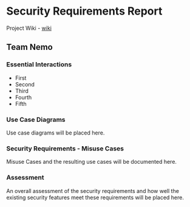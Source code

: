# Security Requirements Report
Project Wiki - [wiki](https://github.com/DoctorEww/software-assurance/wiki)
## Team Nemo
### Essential Interactions
* First
* Second
* Third
* Fourth
* Fifth
### Use Case Diagrams

Use case diagrams will be placed here.

### Security Requirements - Misuse Cases

Misuse Cases and the resulting use cases will be documented here.

### Assessment

An overall assessment of the security requirements and how well the existing security features meet these requirements will be placed here.
